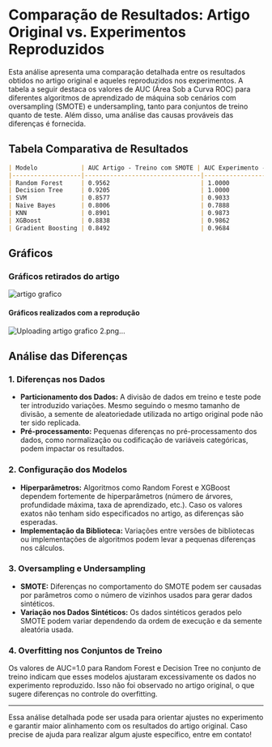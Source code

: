# Comparação de Resultados: Artigo Original vs. Experimentos Reproduzidos

Esta análise apresenta uma comparação detalhada entre os resultados obtidos no artigo original e aqueles reproduzidos nos experimentos. A tabela a seguir destaca os valores de AUC (Área Sob a Curva ROC) para diferentes algoritmos de aprendizado de máquina sob cenários com oversampling (SMOTE) e undersampling, tanto para conjuntos de treino quanto de teste. Além disso, uma análise das causas prováveis das diferenças é fornecida.

## Tabela Comparativa de Resultados

```markdown
| Modelo            | AUC Artigo - Treino com SMOTE | AUC Experimento - Treino com SMOTE | AUC Artigo - Teste com SMOTE | AUC Experimento - Teste com SMOTE | AUC Artigo - Treino com Undersampling | AUC Experimento - Treino com Undersampling | AUC Artigo - Teste com Undersampling | AUC Experimento - Teste com Undersampling | Causas Prováveis                                                                                       |
|-------------------|--------------------------------|------------------------------------|------------------------------|------------------------------------|----------------------------------------|----------------------------------------|--------------------------------------|------------------------------------------|-------------------------------------------------------------------------------------------------------|
| Random Forest     | 0.9562                         | 1.0000                             | 0.9562                       | 0.8733                             | 0.9868                                 | 1.0000                                 | 0.9868                               | 0.8775                                   | Overfitting no treino e diferença nos hiperparâmetros.                                                |
| Decision Tree     | 0.9205                         | 1.0000                             | 0.9205                       | 0.6769                             | 0.9878                                 | 1.0000                                 | 0.9878                               | 0.7090                                   | Overfitting no treino e alta sensibilidade a dados desbalanceados.                                    |
| SVM               | 0.8577                         | 0.9033                             | 0.8577                       | 0.8497                             | 0.8693                                 | 0.8715                                 | 0.8693                               | 0.8419                                   | Hiperparâmetros diferentes e implementação distinta.                                                  |
| Naive Bayes       | 0.8006                         | 0.7888                             | 0.8006                       | 0.7732                             | 0.7970                                 | 0.7783                                 | 0.7970                               | 0.7729                                   | Diferenças na divisão dos dados e possíveis variações no algoritmo.                                   |
| KNN               | 0.8901                         | 0.9873                             | 0.8901                       | 0.7804                             | 0.9321                                 | 0.9002                                 | 0.9321                               | 0.7923                                   | Diferença nos dados e possíveis erros no pré-processamento.                                           |
| XGBoost           | 0.8838                         | 0.9862                             | 0.8838                       | 0.8834                             | 0.9044                                 | 0.9600                                 | 0.9044                               | 0.8762                                   | Possíveis ajustes diferentes de hiperparâmetros.                                                      |
| Gradient Boosting | 0.8492                         | 0.9684                             | 0.8492                       | 0.8776                             | 0.8502                                 | 0.8907                                 | 0.8502                               | 0.8866                                   | Parâmetros ou técnicas de balanceamento distintas.                                                    |
```

## Gráficos

### Gráficos retirados do artigo


![artigo grafico](https://github.com/user-attachments/assets/35cafe49-36f2-4de5-a1ef-5cec6f038aca)


#### Gráficos realizados com a reprodução
![Uploading artigo grafico 2.png…]()


## Análise das Diferenças

### 1. Diferenças nos Dados
- **Particionamento dos Dados:** A divisão de dados em treino e teste pode ter introduzido variações. Mesmo seguindo o mesmo tamanho de divisão, a semente de aleatoriedade utilizada no artigo original pode não ter sido replicada.
- **Pré-processamento:** Pequenas diferenças no pré-processamento dos dados, como normalização ou codificação de variáveis categóricas, podem impactar os resultados.

### 2. Configuração dos Modelos
- **Hiperparâmetros:** Algoritmos como Random Forest e XGBoost dependem fortemente de hiperparâmetros (número de árvores, profundidade máxima, taxa de aprendizado, etc.). Caso os valores exatos não tenham sido especificados no artigo, as diferenças são esperadas.
- **Implementação da Biblioteca:** Variações entre versões de bibliotecas ou implementações de algoritmos podem levar a pequenas diferenças nos cálculos.

### 3. Oversampling e Undersampling
- **SMOTE:** Diferenças no comportamento do SMOTE podem ser causadas por parâmetros como o número de vizinhos usados para gerar dados sintéticos.
- **Variação nos Dados Sintéticos:** Os dados sintéticos gerados pelo SMOTE podem variar dependendo da ordem de execução e da semente aleatória usada.

### 4. Overfitting nos Conjuntos de Treino
Os valores de AUC=1.0 para Random Forest e Decision Tree no conjunto de treino indicam que esses modelos ajustaram excessivamente os dados no experimento reproduzido. Isso não foi observado no artigo original, o que sugere diferenças no controle do overfitting.

---

Essa análise detalhada pode ser usada para orientar ajustes no experimento e garantir maior alinhamento com os resultados do artigo original. Caso precise de ajuda para realizar algum ajuste específico, entre em contato!

